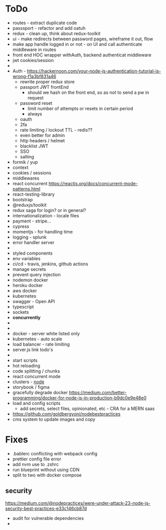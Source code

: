 # ToDo

- routes - extract duplicate code
- passsport - refactor and add oatuh
- redux - clean up, think about redux-toolkit
- ui - make redirects between password pages, wireframe it out, flow
- make app handle logged in or not - on UI and call authenticate middleware in routes
- front end HOC wrapper withAuth, backend authenticat middleware
- jwt cookies/session
-
- Auth - https://hackernoon.com/your-node-js-authentication-tutorial-is-wrong-f1a3bf831a46
  - rewrite proper redux store
  - passport JWT frontEnd
    - should we hash on the front end, so as not to send a pw in request
  - password reset
    - limit number of attempts or resets in certain period
    - always
  - oauth
  - 2fa
  - rate limiting / lockout TTL - redis??
  - even better for admin
  - http headers / helmet
  - blacklist JWT
  - SSO
  - salting
- formik / yup
- context
- cookies / sessions
- middlewares
- react concurrent https://reactjs.org/docs/concurrent-mode-patterns.html
- react-testing-library
- bootstrap
- @reduxjs/toolkit
- redux saga for login? or in general?
- internationalization - locale files
- payment - stripe...
- cypress
- momentjs - for handling time
- logging - splunk
- error handler server
-
- styled components
- env variables
- ci/cd - travis, jenkins, github actions
- manage secrets
- prevent query injection
- nodemon docker
- heroku docker
- aws docker
- kubernetes
- swagger - Open API
- typescript
- sockets
- **concurrently**
-
-
- docker - server white listed only
- kubernetes - auto scale
- load balancer - rate limiting
- server.js link todo's
-
- start scripts
- hot reloading
- code splitting / chunks
- react concurrent mode
- clusters - [node](https://medium.com/tech-tajawal/clustering-in-nodejs-utilizing-multiple-processor-cores-75d78aeb0f4f)
- storybook / figma
- gracefully degrade docker https://medium.com/better-programming/docker-for-node-js-in-production-b9dc0e9e48e0
  <!-- AU/src/root/root-module.jsx -->
  <!-- AU/src/src/shrade/logger.ts -->
- load and config scripts
  - add secrets, select files, opinionated, etc - CRA for a MERN saas
- https://github.com/goldbergyoni/nodebestpractices
- cms system to update images and copy

# **Fixes**

- .bablerc conflicting with webpack config
- prettier config file error
- add nvm use to .zshrc
- run blueprint without using CDN
- split to two with docker compose

## security

https://medium.com/@nodepractices/were-under-attack-23-node-js-security-best-practices-e33c146cb87d

- audit for vulnerable dependencies
-
